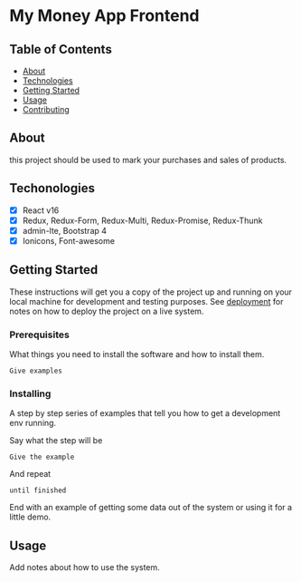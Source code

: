 # My Money App Frontend

## Table of Contents

- [About](#about)
- [Technologies](#tech)
- [Getting Started](#getting_started)
- [Usage](#usage)
- [Contributing](../CONTRIBUTING.md)

## About <a name = "about"></a>

this project should be used to mark your purchases and sales of products.

## Techonologies <a name = "tech"></a>

- [x] React v16
- [x] Redux, Redux-Form, Redux-Multi, Redux-Promise, Redux-Thunk
- [x] admin-lte, Bootstrap 4
- [x] Ionicons, Font-awesome

## Getting Started <a name = "getting_started"></a>

These instructions will get you a copy of the project up and running on your local machine for development and testing purposes. See [deployment](#deployment) for notes on how to deploy the project on a live system.

### Prerequisites

What things you need to install the software and how to install them.

```
Give examples
```

### Installing

A step by step series of examples that tell you how to get a development env running.

Say what the step will be

```
Give the example
```

And repeat

```
until finished
```

End with an example of getting some data out of the system or using it for a little demo.

## Usage <a name = "usage"></a>

Add notes about how to use the system.
